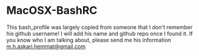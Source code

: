 # MacOSX-BashRC

This bash_profile was largely copied from someone that I don't remember his github username! I will add his name and github repo once I found it. If you know who I am talking about, please send me his information m.h.askari.hemmat@gmail.com
